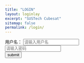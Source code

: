 ```yaml
---
title: "LOGIN"
layout: loginlay
excerpt: "SUSTech Cubesat"
sitemap: false
permalink: /login/
---
```


<!-- # Notice

{% for article in site.data.news %}
<p>{{ article.date }} <br>
<em>{{ article.headline }}</em></p>
{% endfor %} -->
<form action="{{ site.url }}{{ site.baseurl }}/pictures.html" onsubmit="return fn()">
    <label for="firstname" class="col-sm-2 control-label">用户名：</label>
    <input type="text" name="userName" placeholder='请输入用户名'>
    <div  class="col-sm-10">
        <input type="password" name="passWord" placeholder='请输入密码'>
    </div>  
    <button type="submit" >submit</button>
</form>
<script>  
    function fn() {
        var flag=true;
        var myUserName = document.querySelectorAll("input")[0];
        var myPassWord = document.querySelectorAll("input")[1];
        if (myUserName.value == "sustech_ess") {
            if (myPassWord.value == "Cu8e$@t_2020") {
                alert("验证成功");
                return flag;
            }
            else {
                flag = false;
                alert("密码错误，请重新输入");
                return flag;
            }
        }
        else {
            flag = false;
            alert("用户名错误，请重新输入！");
            return flag;
        }
    }
</script>